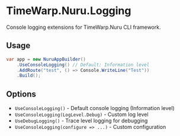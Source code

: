 # TimeWarp.Nuru.Logging

Console logging extensions for TimeWarp.Nuru CLI framework.

## Usage

```csharp
var app = new NuruAppBuilder()
    .UseConsoleLogging() // Default: Information level
    .AddRoute("test", () => Console.WriteLine("Test"))
    .Build();
```

## Options

- `UseConsoleLogging()` - Default console logging (Information level)
- `UseConsoleLogging(LogLevel.Debug)` - Custom log level
- `UseDebugLogging()` - Trace level logging for debugging
- `UseConsoleLogging(configure => ...)` - Custom configuration
